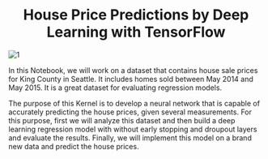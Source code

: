 # <center> House Price Predictions by Deep Learning with TensorFlow <center>

![1](https://user-images.githubusercontent.com/69224996/96798591-13accf00-13b6-11eb-9465-47fecfc78e4b.jpg)

In this Notebook, we will work on a dataset that contains house sale prices for King County in Seattle. It includes homes sold between May 2014 and May 2015. It is a great dataset for evaluating regression models.

The purpose of this Kernel is to develop a neural network that is capable of accurately predicting the house prices, given several measurements. For this purpose, first we will analyze this dataset and then build a deep learning regression model with without early stopping and droupout layers and evaluate the results. Finally, we will implement this model on a brand new data and predict the house prices.
